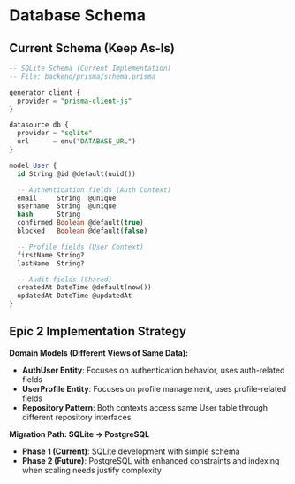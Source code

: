 # Database Schema

## Current Schema (Keep As-Is)

```sql
-- SQLite Schema (Current Implementation)
-- File: backend/prisma/schema.prisma

generator client {
  provider = "prisma-client-js"
}

datasource db {
  provider = "sqlite"
  url      = env("DATABASE_URL")
}

model User {
  id String @id @default(uuid())

  -- Authentication fields (Auth Context)
  email     String  @unique
  username  String  @unique
  hash      String
  confirmed Boolean @default(true)
  blocked   Boolean @default(false)

  -- Profile fields (User Context)
  firstName String?
  lastName  String?

  -- Audit fields (Shared)
  createdAt DateTime @default(now())
  updatedAt DateTime @updatedAt
}
```

## Epic 2 Implementation Strategy

**Domain Models (Different Views of Same Data):**

- **AuthUser Entity**: Focuses on authentication behavior, uses auth-related fields
- **UserProfile Entity**: Focuses on profile management, uses profile-related fields
- **Repository Pattern**: Both contexts access same User table through different repository
  interfaces

**Migration Path: SQLite → PostgreSQL**

- **Phase 1 (Current)**: SQLite development with simple schema
- **Phase 2 (Future)**: PostgreSQL with enhanced constraints and indexing when scaling needs justify
  complexity
